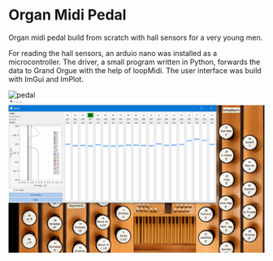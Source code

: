 # Organ Midi Pedal
Organ midi pedal build from scratch with hall sensors for a very young men.

For reading the hall sensors, an arduio nano was installed as a microcontroller.
The driver, a small program written in Python, forwards the data to Grand Orgue
with the help of loopMidi. The user interface was
build with ImGui and ImPlot.

![pedal](doc/pedal.png)
![driver](doc/driver.png)

